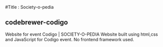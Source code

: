 #Title : Society-o-pedia
## codebrewer-codigo 
Website for event  Codigo  | SOCIETY-O-PEDIA
Website built using html,css and JavaScript for Codigo event.
No frontend framework used.
